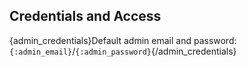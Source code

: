 ## Credentials and Access

{admin_credentials}Default admin email and password: `{:admin_email}`/`{:admin_password}`{/admin_credentials}